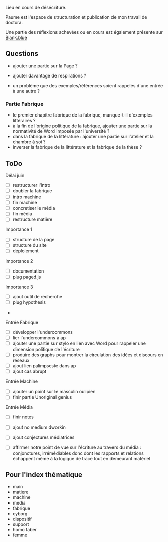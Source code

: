 
Lieu en cours de désécriture. 

Paume est l'espace de structuration et publication de mon travail de doctora. 

Une partie des réflexions achevées ou en cours est également présente sur [Blank.blue](https://blank.blue)

## Questions 

- ajouter une partie sur la Page ? 

- ajouter davantage de respirations ? 

- un problème que des exemples/références soient rappelés d'une entrée à une autre ? 


### Partie Fabrique
- le premier chapitre fabrique de la fabrique, manque-t-il d'exemples littéraires ? 
- à la fin de l'origine politique de la fabrique, ajouter une partie sur la normativité de Word imposée par l'université ? 
- dans la fabrique de la littérature : ajouter une partie sur l'atelier et la chambre à soi ?
- inverser la fabrique de la littérature et la fabrique de la thèse ? 



## ToDo 

Délai juin 
- [ ] restructurer l'intro
- [ ] doubler la fabrique
- [ ] intro machine
- [ ] fin machine 
- [ ] concretiser le média
- [ ] fin média 
- [ ] restructure matière 

Importance 1
- [ ] structure de la page
- [ ] structure du site
- [ ] déploiement

Importance 2
- [ ] documentation 
- [ ] plug paged.js

Importance 3 
- [ ] ajout outil de recherche
- [ ] plug hypothesis
- 

Entrée Fabrique 
- [ ] développer l'undercommons
- [ ] lier l'undercommons à ap
- [ ] ajouter une partie sur stylo en lien avec Word pour rappeler une dimension politique de l'écriture
- [ ] produire des graphs pour montrer la circulation des idées et discours en réseaux
- [ ] ajout lien palimpseste dans ap
- [ ] ajout cas abrupt

Entrée Machine 
- [ ] ajouter un point sur le masculin oulipien
- [ ] finir partie Unoriginal genius

Entrée Média 
- [ ] finir notes 
- [ ] ajout no medium dworkin 
- [ ] ajout conjectures médiatrices
- [ ] affirmer notre point de vue sur l'écriture au travers du média : conjonctures, irrémédiables donc dont les rapports et relations échappent même à la logique de trace tout en demeurant matériel 


## Pour l'index thématique 

- main 
- matiere
- machine
- media
- fabrique
- cyborg
- dispositif
- support
- homo faber
- femme
